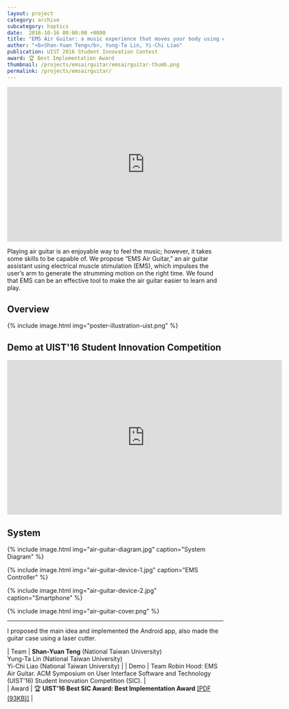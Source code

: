```yaml
---
layout: project
category: archive
subcategory: haptics
date:  2016-10-16 00:00:00 +0800
title: "EMS Air Guitar: a music experience that moves your body using electrical muscle stimulation"
author: "<b>Shan-Yuan Teng</b>, Yung-Ta Lin, Yi-Chi Liao"
publication: UIST 2016 Student Innovation Contest
award: 🏆 Best Implementation Award
thumbnail: /projects/emsairguitar/emsairguitar-thumb.png
permalink: /projects/emsairguitar/
---
```


<div class="video-wrapper">
  <iframe width="640" height="360" src="https://www.youtube.com/embed/y_U4SjE-eUI" frameborder="0" allowfullscreen></iframe>
</div>

Playing air guitar is an enjoyable way to feel the music; however, it takes some skills to be capable of. We propose “EMS Air Guitar,” an air guitar assistant using electrical muscle stimulation (EMS), which impulses the user’s arm to generate the strumming motion on the right time. We found that EMS can be an effective tool to make the air guitar easier to learn and play.

## Overview

{% include image.html
           img="poster-illustration-uist.png" %}


## Demo at UIST'16 Student Innovation Competition

<div class="video-wrapper">
  <iframe width="640" height="360" src="https://www.youtube.com/embed/WlirbXZhjCM" frameborder="0" allowfullscreen></iframe>
</div>

## System

{% include image.html
           img="air-guitar-diagram.jpg"
           caption="System Diagram" %}

{% include image.html
           img="air-guitar-device-1.jpg"
           caption="EMS Controller" %}

{% include image.html
           img="air-guitar-device-2.jpg"
           caption="Smartphone" %}

{% include image.html
           img="air-guitar-cover.png" %}

---

I proposed the main idea and implemented the Android app, also made the guitar case using a laser cutter.

| Team | **Shan-Yuan Teng** (National Taiwan University)<br>Yung-Ta Lin (National Taiwan University)<br>Yi-Chi Liao (National Taiwan University) |
| Demo | Team Robin Hood: EMS Air Guitar. ACM Symposium on User Interface Software and Technology (UIST'16) Student Innovation Competition (SIC). |  
| Award | 🏆 **UIST'16 Best SIC Award: Best Implementation Award** [[PDF (93KB)]](UIST2016_AwardsSIC.pdf) |